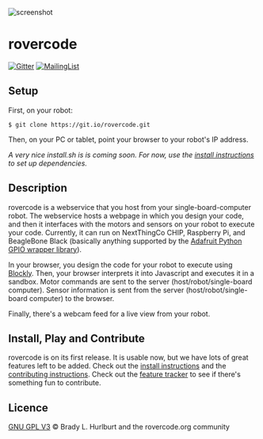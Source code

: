 ![screenshot](http://rovercode.org/img/screenshot.jpg)

# rovercode

[![Gitter](https://badges.gitter.im/aninternetof/rovercode.svg)](https://gitter.im/aninternetof/rovercode?utm_source=badge&utm_medium=badge&utm_campaign=pr-badge&utm_content=badge)
[![MailingList](https://img.shields.io/badge/join-mailing%20list-yellow.svg?style=flat)](http://rovercode.org/cgi-bin/mailman/listinfo/developers)

## Setup
First, on your robot:
```
$ git clone https://git.io/rovercode.git
```
Then, on your PC or tablet, point your browser to your robot's IP address.

*A very nice install.sh is is coming soon. For now, use the [install instructions](https://github.com/aninternetof/rovercode/wiki/Getting-Set-Up) to set up dependencies.*

## Description
rovercode is a webservice that you host from your single-board-computer robot. The webservice hosts a webpage in which you design your code, and then it interfaces with the motors and sensors on your robot to execute your code. Currently, it can run on NextThingCo CHIP, Raspberry Pi, and BeagleBone Black (basically anything supported by the [Adafruit Python GPIO wrapper library](https://github.com/adafruit/Adafruit_Python_GPIO)).

In your browser, you design the code for your robot to execute using [Blockly](https://developers.google.com/blockly/). Then, your browser interprets it into Javascript and executes it in a sandbox. Motor commands are sent to the server (host/robot/single-board computer). Sensor information is sent from the server (host/robot/single-board computer) to the browser.

Finally, there's a webcam feed for a live view from your robot.

## Install, Play and Contribute
rovercode is on its first release. It is usable now, but we have lots of great features left to be added. Check out the [install instructions](https://github.com/aninternetof/rovercode/wiki/Getting-Set-Up) and the [contributing instructions](https://github.com/aninternetof/rovercode/wiki/Contributing). Check out the [feature tracker](https://github.com/aninternetof/rovercode/issues) to see if there's something fun to contribute.

## Licence
[GNU GPL V3](license) © Brady L. Hurlburt and the rovercode.org community
